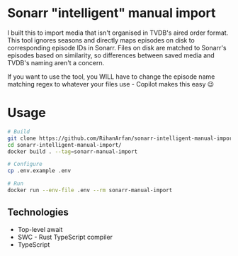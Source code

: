 # Sonarr "intelligent" manual import

I built this to import media that isn't organised in TVDB's aired order format. This tool ignores seasons and directly maps episodes on disk to corresponding episode IDs in Sonarr. Files on disk are matched to Sonarr's episodes based on similarity, so differences between saved media and TVDB's naming aren't a concern.

If you want to use the tool, you WILL have to change the episode name matching regex to whatever your files use - Copilot makes this easy 😉

# Usage

```bash
# Build
git clone https://github.com/RihanArfan/sonarr-intelligent-manual-import.git
cd sonarr-intelligent-manual-import/
docker build . --tag=sonarr-manual-import

# Configure
cp .env.example .env

# Run
docker run --env-file .env --rm sonarr-manual-import
```

## Technologies

- Top-level await
- SWC - Rust TypeScript compiler
- TypeScript
